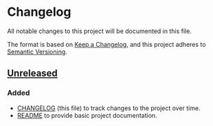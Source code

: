 # Changelog
All notable changes to this project will be documented in this file.

The format is based on [Keep a Changelog](https://keepachangelog.com/en/1.0.0/),
and this project adheres to [Semantic Versioning](https://semver.org/spec/v2.0.0.html).

## [Unreleased]
### Added
- [CHANGELOG](CHANGELOG.md) (this file) to track changes to the project over time.
- [README](README.md) to provide basic project documentation.

[Unreleased]: https://github.com/BrimazOfOreskos/x-python/compare/main...develop
